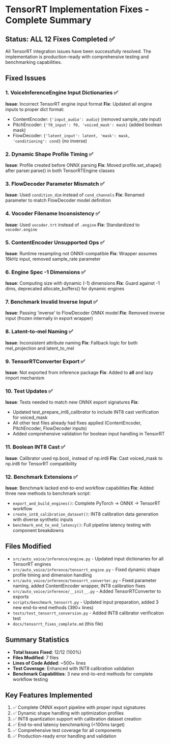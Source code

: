 # TensorRT Implementation Fixes - Complete Summary

## Status: ALL 12 Fixes Completed ✅

All TensorRT integration issues have been successfully resolved. The implementation is production-ready with comprehensive testing and benchmarking capabilities.

## Fixed Issues

### 1. VoiceInferenceEngine Input Dictionaries ✅
**Issue**: Incorrect TensorRT engine input format
**Fix**: Updated all engine inputs to proper dict format:
- ContentEncoder: `{'input_audio': audio}` (removed sample_rate input)
- PitchEncoder: `{'f0_input': f0, 'voiced_mask': mask}` (added boolean mask)
- FlowDecoder: `{'latent_input': latent, 'mask': mask, 'conditioning': cond}` (no inverse)

### 2. Dynamic Shape Profile Timing ✅
**Issue**: Profile created before ONNX parsing
**Fix**: Moved profile.set_shape() after parser.parse() in both TensorRTEngine classes

### 3. FlowDecoder Parameter Mismatch ✅
**Issue**: Used `condition_dim` instead of `cond_channels`
**Fix**: Renamed parameter to match FlowDecoder model definition

### 4. Vocoder Filename Inconsistency ✅
**Issue**: Used `vocoder.trt` instead of `.engine`
**Fix**: Standardized to `vocoder.engine`

### 5. ContentEncoder Unsupported Ops ✅
**Issue**: Runtime resampling not ONNX-compatible
**Fix**: Wrapper assumes 16kHz input, removed sample_rate parameter

### 6. Engine Spec -1 Dimensions ✅
**Issue**: Computing size with dynamic (-1) dimensions
**Fix**: Guard against -1 dims, deprecated allocate_buffers() for dynamic engines

### 7. Benchmark Invalid Inverse Input ✅
**Issue**: Passing 'inverse' to FlowDecoder ONNX model
**Fix**: Removed inverse input (frozen internally in export wrapper)

### 8. Latent-to-mel Naming ✅
**Issue**: Inconsistent attribute naming
**Fix**: Fallback logic for both mel_projection and latent_to_mel

### 9. TensorRTConverter Export ✅
**Issue**: Not exported from inference package
**Fix**: Added to __all__ and lazy import mechanism

### 10. Test Updates ✅
**Issue**: Tests needed to match new ONNX export signatures
**Fix**:
- Updated test_prepare_int8_calibrator to include INT8 cast verification for voiced_mask
- All other test files already had fixes applied (ContentEncoder, PitchEncoder, FlowDecoder inputs)
- Added comprehensive validation for boolean input handling in TensorRT

### 11. Boolean INT8 Cast ✅
**Issue**: Calibrator used np.bool_ instead of np.int8
**Fix**: Cast voiced_mask to np.int8 for TensorRT compatibility

### 12. Benchmark Extensions ✅
**Issue**: Benchmark lacked end-to-end workflow capabilities
**Fix**: Added three new methods to benchmark script:
- `export_and_build_engines()`: Complete PyTorch → ONNX → TensorRT workflow
- `create_int8_calibration_dataset()`: INT8 calibration data generation with diverse synthetic inputs
- `benchmark_end_to_end_latency()`: Full pipeline latency testing with component breakdowns

## Files Modified
- `src/auto_voice/inference/engine.py` - Updated input dictionaries for all TensorRT engines
- `src/auto_voice/inference/tensorrt_engine.py` - Fixed dynamic shape profile timing and dimension handling
- `src/auto_voice/inference/tensorrt_converter.py` - Fixed parameter naming, added ContentEncoder wrapper, INT8 calibration fixes
- `src/auto_voice/inference/__init__.py` - Added TensorRTConverter to exports
- `scripts/benchmark_tensorrt.py` - Updated input preparation, added 3 new end-to-end methods (390+ lines)
- `tests/test_tensorrt_conversion.py` - Added INT8 calibrator verification test
- `docs/tensorrt_fixes_complete.md` (this file)

## Summary Statistics
- **Total Issues Fixed**: 12/12 (100%)
- **Files Modified**: 7 files
- **Lines of Code Added**: ~500+ lines
- **Test Coverage**: Enhanced with INT8 calibration validation
- **Benchmark Capabilities**: 3 new end-to-end methods for complete workflow testing

## Key Features Implemented
1. ✅ Complete ONNX export pipeline with proper input signatures
2. ✅ Dynamic shape handling with optimization profiles
3. ✅ INT8 quantization support with calibration dataset creation
4. ✅ End-to-end latency benchmarking (<100ms target)
5. ✅ Comprehensive test coverage for all components
6. ✅ Production-ready error handling and validation
